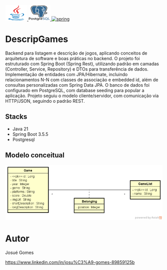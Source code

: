 




<p align="left"> <a href="https://www.java.com" target="_blank" rel="noreferrer"> 
<img src="https://raw.githubusercontent.com/devicons/devicon/master/icons/java/java-original.svg" alt="java" width="70" height="50"/>
</a> <a href="https://www.postgresql.org" target="_blank" rel="noreferrer"> 
<img src="https://raw.githubusercontent.com/devicons/devicon/master/icons/postgresql/postgresql-original-wordmark.svg" alt="postgresql" width="70" height="50"/> </a> <a href="https://spring.io/" target="_blank" rel="noreferrer">
<img src="https://www.vectorlogo.zone/logos/springio/springio-icon.svg" alt="spring" width="70" height="50"/> </a> </p>

# DescripGames
Backend para listagem e descrição de jogos, aplicando conceitos de arquitetura de software e boas práticas no backend. O projeto foi estruturado com Spring Boot (Spring Rest), utilizando padrão em camadas (Controller, Service, Repository) e DTOs para transferência de dados. Implementação de entidades com JPA/Hibernate, incluindo relacionamentos N-N com classes de associação e embedded id, além de consultas personalizadas com Spring Data JPA. O banco de dados foi configurado em PostgreSQL, com database seeding para popular a aplicação. Projeto seguiu o modelo cliente/servidor, com comunicação via HTTP/JSON, seguindo o padrão REST. 

## Stacks
- Java 21
- Spring Boot 3.5.5
- Postgresql

## Modelo conceitual
![Modelo Conceitual](https://raw.githubusercontent.com/devsuperior/java-spring-dslist/main/resources/dslist-model.png)

# Autor

Josué Gomes

https://www.linkedin.com/in/josu%C3%A9-gomes-89859125b

